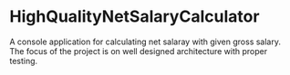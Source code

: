 # HighQualityNetSalaryCalculator
A console application for calculating net salaray with given gross salary.
The focus of the project is on well designed architecture with proper testing.
